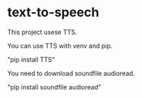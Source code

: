 # text-to-speech

This project usese TTS.

You can use TTS with venv and pip.

"pip install TTS"

You need to download soundfile audioread.

"pip install soundfile audioread"
